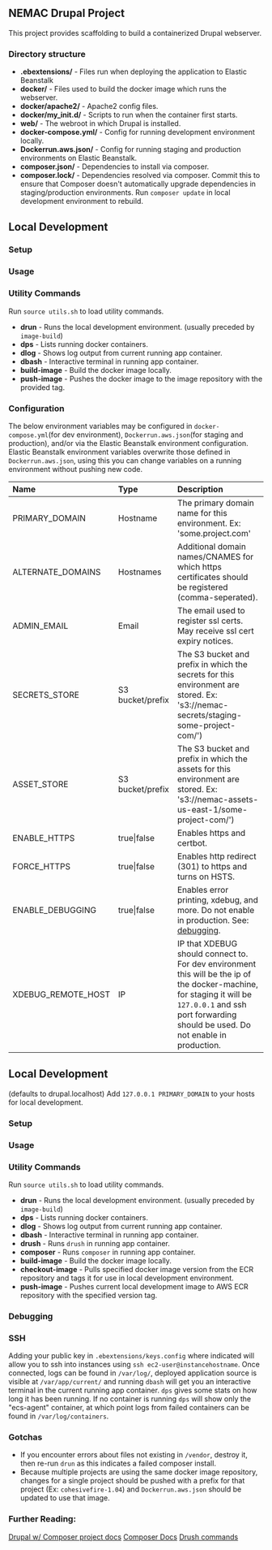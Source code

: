 NEMAC Drupal Project
----------------------

This project provides scaffolding to build a containerized Drupal webserver.


### Directory structure

* **.ebextensions/** - Files run when deploying the application to Elastic Beanstalk
* **docker/** - Files used to build the docker image which runs the webserver.
* **docker/apache2/** - Apache2 config files.
* **docker/my_init.d/** - Scripts to run when the container first starts.
* **web/** - The webroot in which Drupal is installed.
* **docker-compose.yml/** - Config for running development environment locally.
* **Dockerrun.aws.json/** - Config for running staging and production environments on Elastic Beanstalk.
* **composer.json/** - Dependencies to install via composer.
* **composer.lock/** - Dependencies resolved via composer. Commit this to ensure that Composer doesn't automatically upgrade dependencies in staging/production environments. Run `composer update` in local development environment to rebuild.

## Local Development

### Setup

### Usage


### Utility Commands
Run `source utils.sh` to load utility commands.

* **drun** - Runs the local development environment. (usually preceded by `image-build`)
* **dps** - Lists running docker containers.
* **dlog** - Shows log output from current running app container.
* **dbash** - Interactive terminal in running app container.
* **build-image** - Build the docker image locally.
* **push-image** - Pushes the docker image to the image repository with the provided tag.

### Configuration
The below environment variables may be configured in `docker-compose.yml`(for dev environment), `Dockerrun.aws.json`(for staging and production), and/or via the Elastic Beanstalk environment configuration. Elastic Beanstalk environment variables overwrite those defined in `Dockerrun.aws.json`, using this you can change variables on a running environment without pushing new code.

 Name | Type | Description
 :--- | :--- | :---
PRIMARY_DOMAIN | Hostname | The primary domain name for this environment. Ex: 'some.project.com' 
ALTERNATE_DOMAINS | Hostnames | Additional domain names/CNAMES for which https certificates should be registered (comma-seperated).
ADMIN_EMAIL | Email | The email used to register ssl certs. May receive ssl cert expiry notices.
SECRETS_STORE | S3 bucket/prefix | The S3 bucket and prefix in which the secrets for this environment are stored. Ex: 's3://nemac-secrets/staging-some-project-com/')
ASSET_STORE | S3 bucket/prefix | The S3 bucket and prefix in which the assets for this environment are stored. Ex: 's3://nemac-assets-us-east-1/some-project-com/')
ENABLE_HTTPS | true\|false | Enables https and certbot.
FORCE_HTTPS | true\|false | Enables http redirect (301) to https and turns on HSTS.
ENABLE_DEBUGGING | true\|false | Enables error printing, xdebug, and more. Do not enable in production. See: [debugging](#debugging).
XDEBUG_REMOTE_HOST|IP|IP that XDEBUG should connect to. For dev environment this will be the ip of the docker-machine, for staging it will be `127.0.0.1` and ssh port forwarding should be used. Do not enable in production.


## Local Development


(defaults to drupal.localhost)
Add `127.0.0.1 PRIMARY_DOMAIN` to your hosts for local development.

### Setup

### Usage


### Utility Commands
Run `source utils.sh` to load utility commands.

* **drun** - Runs the local development environment. (usually preceded by `image-build`)
* **dps** - Lists running docker containers.
* **dlog** - Shows log output from current running app container.
* **dbash** - Interactive terminal in running app container.
* **drush** - Runs `drush` in running app container.
* **composer** - Runs `composer` in running app container.
* **build-image** - Build the docker image locally.
* **checkout-image** - Pulls specified docker image version from the ECR repository and tags it for use in local development environment.
* **push-image** - Pushes current local development image to AWS ECR repository with the specified version tag.

### <span id="debugging"></span> Debugging


### SSH
Adding your public key in `.ebextensions/keys.config` where indicated will allow you to ssh into instances using `ssh ec2-user@instancehostname`. Once connected, logs can be found in `/var/log/`, deployed application source is visible at `/var/app/current/` and running `dbash` will get you an interactive terminal in the current running app container. `dps` gives some stats on how long it has been running. If no container is running `dps` will show only the "ecs-agent" container, at which point logs from failed containers can be found in `/var/log/containers`.

### Gotchas

- If you encounter errors about files not existing in `/vendor`, destroy it, then re-run `drun` as this indicates a failed composer install.
- Because multiple projects are using the same docker image repository, changes for a single project should be pushed with a prefix for that project (Ex: `cohesivefire-1.04`) and `Dockerrun.aws.json` should be updated to use that image.

### Further Reading:
[Drupal w/ Composer project docs](https://github.com/drupal-composer/drupal-project)
[Composer Docs](https://getcomposer.org/doc/)
[Drush commands](https://drushcommands.com/drush-9x/)